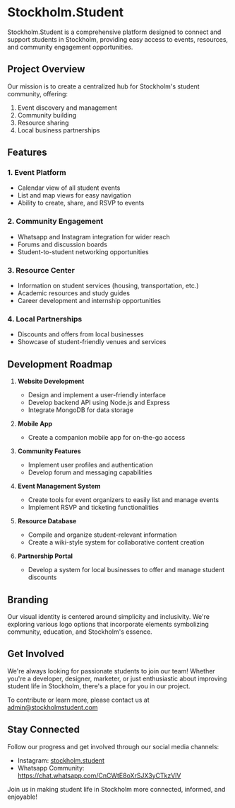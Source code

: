 # Stockholm.Student

Stockholm.Student is a comprehensive platform designed to connect and support students in Stockholm, providing easy access to events, resources, and community engagement opportunities.

## Project Overview

Our mission is to create a centralized hub for Stockholm's student community, offering:

1. Event discovery and management
2. Community building
3. Resource sharing
4. Local business partnerships

## Features

### 1. Event Platform
- Calendar view of all student events
- List and map views for easy navigation
- Ability to create, share, and RSVP to events

### 2. Community Engagement
- Whatsapp and Instagram integration for wider reach
- Forums and discussion boards
- Student-to-student networking opportunities

### 3. Resource Center
- Information on student services (housing, transportation, etc.)
- Academic resources and study guides
- Career development and internship opportunities

### 4. Local Partnerships
- Discounts and offers from local businesses
- Showcase of student-friendly venues and services

## Development Roadmap

1. **Website Development**
   - Design and implement a user-friendly interface
   - Develop backend API using Node.js and Express
   - Integrate MongoDB for data storage

2. **Mobile App**
   - Create a companion mobile app for on-the-go access

3. **Community Features**
   - Implement user profiles and authentication
   - Develop forum and messaging capabilities

4. **Event Management System**
   - Create tools for event organizers to easily list and manage events
   - Implement RSVP and ticketing functionalities

5. **Resource Database**
   - Compile and organize student-relevant information
   - Create a wiki-style system for collaborative content creation

6. **Partnership Portal**
   - Develop a system for local businesses to offer and manage student discounts

## Branding

Our visual identity is centered around simplicity and inclusivity. We're exploring various logo options that incorporate elements symbolizing community, education, and Stockholm's essence.

## Get Involved

We're always looking for passionate students to join our team! Whether you're a developer, designer, marketer, or just enthusiastic about improving student life in Stockholm, there's a place for you in our project.

To contribute or learn more, please contact us at admin@stockholmstudent.com

## Stay Connected

Follow our progress and get involved through our social media channels:
- Instagram: [stockholm.student](https://www.instagram.com/stockholm.student?igsh=MjV3b2pkNHlzeWsz)
- Whatsapp Community: https://chat.whatsapp.com/CnCWtE8oXrSJX3yCTkzVlV

Join us in making student life in Stockholm more connected, informed, and enjoyable!

